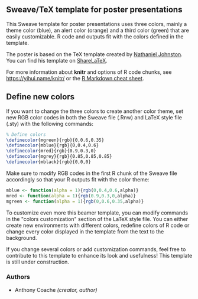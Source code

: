 ## Sweave/TeX template for poster presentations


This Sweave template for poster presentations uses three colors, mainly a theme color (blue), an alert color (orange) and a third color (green) that are easily customizable. R code and outputs fit with the colors defined in the template.
    
The poster is based on the TeX template created by [Nathaniel Johnston](http://www.njohnston.ca/2009/08/latex-poster-template/). You can find his template on [ShareLaTeX](https://www.sharelatex.com/templates/presentations/nathaniel-johnston's-poster).

For more information about **knitr** and options of R code chunks, see https://yihui.name/knitr/ or the [R Markdown cheat sheet](https://www.rstudio.com/wp-content/uploads/2015/02/rmarkdown-cheatsheet.pdf). 

## Define new colors


If you want to change the three colors to create another color theme, set new RGB color codes in both the Sweave file (.Rnw) and LaTeX style file (.sty) with the following commands:

```tex
% Define colors
\definecolor{mgreen}{rgb}{0,0.6,0.35}
\definecolor{mblue}{rgb}{0,0.4,0.6}
\definecolor{mred}{rgb}{0.9,0.3,0}
\definecolor{mgrey}{rgb}{0.85,0.85,0.85}
\definecolor{mblack}{rgb}{0,0,0}
```

Make sure to modify RGB codes in the first R chunk of the Sweave file accordingly so that your R outputs fit with the color theme:

```r
mblue <- function(alpha = 1){rgb(0,0.4,0.6,alpha)}
mred <- function(alpha = 1){rgb(0.9,0.3,0,alpha)}
mgreen <- function(alpha = 1){rgb(0,0.6,0.35,alpha)}
```

To customize even more this beamer template, you can modify commands in the "colors customization" section of the LaTeX style file. You can either create new environments with different colors, redefine colors of R code or change every color displayed in the template from the text to the background.


If you change several colors or add customization commands, feel free to contribute to this template to enhance its look and usefulness! This template is still under construction.


### Authors


- Anthony Coache *(creator, author)*